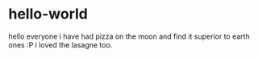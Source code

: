 # hello-world
hello everyone
i have had pizza on the moon and find it superior to earth ones :P
i loved the lasagne too.
